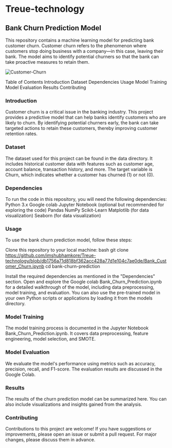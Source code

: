 # Treue-technology

## Bank Churn Prediction Model
This repository contains a machine learning model for predicting bank customer churn. Customer churn refers to the phenomenon where customers stop doing business with a company—in this case, leaving their bank. The model aims to identify potential churners so that the bank can take proactive measures to retain them.

![Customer-Churn](https://github.com/imshubhamkore/Treue-technology-Bank-Churn/assets/128685230/95c73d8a-25ad-4355-94cd-50829d9c1350)


Table of Contents
Introduction
Dataset
Dependencies
Usage
Model Training
Model Evaluation
Results
Contributing


### Introduction
Customer churn is a critical issue in the banking industry. This project provides a predictive model that can help banks identify customers who are likely to churn. By identifying potential churners early, the bank can take targeted actions to retain these customers, thereby improving customer retention rates.

### Dataset
The dataset used for this project can be found in the data directory. It includes historical customer data with features such as customer age, account balance, transaction history, and more. The target variable is Churn, which indicates whether a customer has churned (1) or not (0).

### Dependencies
To run the code in this repository, you will need the following dependencies:
Python 3.x
Google colab
Jupyter Notebook (optional but recommended for exploring the code)
Pandas
NumPy
Scikit-Learn
Matplotlib (for data visualization)
Seaborn (for data visualization)

### Usage
To use the bank churn prediction model, follow these steps:

Clone this repository to your local machine:
bash
git clone https://github.com/imshubhamkore/Treue-technology/blob/db1756a71d818bf362acc428a77d1e104c7ae0de/Bank_Customer_Churn.ipynb
cd bank-churn-prediction

Install the required dependencies as mentioned in the "Dependencies" section.
Open and explore the Google colab Bank_Churn_Prediction.ipynb for a detailed walkthrough of the model, including data preprocessing, model training, and evaluation.
You can also use the pre-trained model in your own Python scripts or applications by loading it from the models directory.

### Model Training
The model training process is documented in the Jupyter Notebook Bank_Churn_Prediction.ipynb. It covers data preprocessing, feature engineering, model selection, and SMOTE.

### Model Evaluation
We evaluate the model's performance using metrics such as accuracy, precision, recall, and F1-score. The evaluation results are discussed in the Google Colab.

### Results
The results of the churn prediction model can be summarized here. You can also include visualizations and insights gained from the analysis.

### Contributing
Contributions to this project are welcome! If you have suggestions or improvements, please open an issue or submit a pull request. For major changes, please discuss them in advance.
